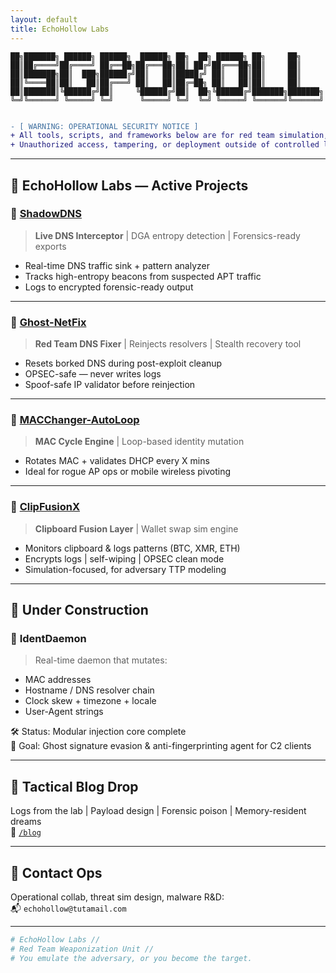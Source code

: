 ```yaml
---
layout: default
title: EchoHollow Labs
---
```


```
██╗███████╗ ██████╗ ██████╗  ██████╗ ██╗  ██╗ ██████╗ ██╗     ██╗     
██║██╔════╝██╔════╝ ██╔══██╗██╔═══██╗██║ ██╔╝██╔═══██╗██║     ██║     
██║███████╗██║  ███╗██████╔╝██║   ██║█████╔╝ ██║   ██║██║     ██║     
██║╚════██║██║   ██║██╔═══╝ ██║   ██║██╔═██╗ ██║   ██║██║     ██║     
██║███████║╚██████╔╝██║     ╚██████╔╝██║  ██╗╚██████╔╝███████╗███████╗
╚═╝╚══════╝ ╚═════╝ ╚═╝      ╚═════╝ ╚═╝  ╚═╝ ╚═════╝ ╚══════╝╚══════╝
                                                                     
```

```diff
- [ WARNING: OPERATIONAL SECURITY NOTICE ]
+ All tools, scripts, and frameworks below are for red team simulation, threat analysis, and cybersecurity research only.
+ Unauthorized access, tampering, or deployment outside of controlled labs is illegal and strictly forbidden.
```

---

## 🔧 EchoHollow Labs — Active Projects

### 🔹 [ShadowDNS](https://github.com/echohollow/ShadowDNS)
> **Live DNS Interceptor** | DGA entropy detection | Forensics-ready exports

- Real-time DNS traffic sink + pattern analyzer
- Tracks high-entropy beacons from suspected APT traffic
- Logs to encrypted forensic-ready output

---

### 🔹 [Ghost-NetFix](https://github.com/echohollow/Ghost-NetFix)
> **Red Team DNS Fixer** | Reinjects resolvers | Stealth recovery tool

- Resets borked DNS during post-exploit cleanup
- OPSEC-safe — never writes logs
- Spoof-safe IP validator before reinjection

---

### 🔹 [MACChanger-AutoLoop](https://github.com/echohollow/macchanger-autoloop)
> **MAC Cycle Engine** | Loop-based identity mutation

- Rotates MAC + validates DHCP every X mins
- Ideal for rogue AP ops or mobile wireless pivoting

---

### 🔹 [ClipFusionX](https://github.com/echohollow/ClipFusionX)
> **Clipboard Fusion Layer** | Wallet swap sim engine

- Monitors clipboard & logs patterns (BTC, XMR, ETH)
- Encrypts logs | self-wiping | OPSEC clean mode
- Simulation-focused, for adversary TTP modeling

---

## 🧪 Under Construction

### 🪪 **IdentDaemon**
> Real-time daemon that mutates:
- MAC addresses
- Hostname / DNS resolver chain
- Clock skew + timezone + locale
- User-Agent strings

🛠️ Status: Modular injection core complete  
🎯 Goal: Ghost signature evasion & anti-fingerprinting agent for C2 clients

---

## 🧠 Tactical Blog Drop
Logs from the lab | Payload design | Forensic poison | Memory-resident dreams  
🔗 [`/blog`](https://echohollow.github.io/blog)

---

## 🧬 Contact Ops
Operational collab, threat sim design, malware R&D:  
📬 `echohollow@tutamail.com`

---

```bash
# EchoHollow Labs //
# Red Team Weaponization Unit //
# You emulate the adversary, or you become the target.
